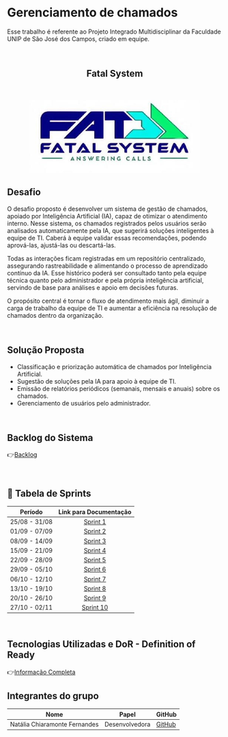 # Gerenciamento de chamados

Esse trabalho é referente ao Projeto Integrado Multidisciplinar da Faculdade UNIP de São José dos Campos, criado em equipe.
<br>
    
<br>

<h2 align="center"> Fatal System</h2>
<br>
<p align="center">
      <img src="Logotipo/FatalSystemSemMargem.jpg" alt="logo da Fatal System" width="400">
<br>

## Desafio <a id="desafio"></a>
O desafio proposto é desenvolver um sistema de gestão de chamados, apoiado por Inteligência Artificial (IA), capaz de otimizar o atendimento interno.
Nesse sistema, os chamados registrados pelos usuários serão analisados automaticamente pela IA, que sugerirá soluções inteligentes à equipe de TI. Caberá à equipe validar essas recomendações, podendo aprová-las, ajustá-las ou descartá-las.

Todas as interações ficam registradas em um repositório centralizado, assegurando rastreabilidade e alimentando o processo de aprendizado contínuo da IA. Esse histórico poderá ser consultado tanto pela equipe técnica quanto pelo administrador e pela própria inteligência artificial, servindo de base para análises e apoio em decisões futuras.

O propósito central é tornar o fluxo de atendimento mais ágil, diminuir a carga de trabalho da equipe de TI e aumentar a eficiência na resolução de chamados dentro da organização.

<br>

## Solução Proposta
* Classificação e priorização automática de chamados por Inteligência Artificial.
* Sugestão de soluções pela IA para apoio à equipe de TI.
* Emissão de relatórios periódicos (semanais, mensais e anuais) sobre os chamados.
* Gerenciamento de usuários pelo administrador.

<br>

## Backlog do Sistema
👉[Backlog](https://github.com/NataliaChiaramonte/FatalSystem/blob/main/BacklogDoSistema.md)
<br>
<br>
<br>

## 📅 Tabela de Sprints
|    Período    | Link para Documentação |
| :-----------: | :--------------------: |
| 25/08 - 31/08 | [Sprint 1](https://github.com/NataliaChiaramonte/FatalSystem/issues/1)  |
| 01/09 - 07/09 | [Sprint 2](https://github.com/NataliaChiaramonte/FatalSystem/issues/2)  |
| 08/09 - 14/09 | [Sprint 3](https://github.com/NataliaChiaramonte/FatalSystem/issues/3)  |
| 15/09 - 21/09 | [Sprint 4](https://github.com/NataliaChiaramonte/FatalSystem/issues/4)  |
| 22/09 - 28/09 | [Sprint 5](https://github.com/NataliaChiaramonte/FatalSystem/issues/5)  |
| 29/09 - 05/10 | [Sprint 6](https://github.com/NataliaChiaramonte/FatalSystem/issues/6)  |
| 06/10 - 12/10 | [Sprint 7](https://github.com/NataliaChiaramonte/FatalSystem/issues/7)  |
| 13/10 - 19/10 | [Sprint 8](https://github.com/NataliaChiaramonte/FatalSystem/issues/8)  |
| 20/10 - 26/10 | [Sprint 9](https://github.com/NataliaChiaramonte/FatalSystem/issues/9)  |
| 27/10 - 02/11 | [Sprint 10](https://github.com/NataliaChiaramonte/FatalSystem/issues/10)  |

<br>

## Tecnologias Utilizadas e DoR - Definition of Ready
👉[Informação Completa](https://github.com/NataliaChiaramonte/FatalSystem/blob/main/TecDoR.md)
<br>

## Integrantes do grupo

| Nome                          | Papel         | GitHub                                    |
| ----------------------------- | ------------- |------------------------------------------ |
| Natália Chiaramonte Fernandes     | Desenvolvedora |[GitHub](https://github.com/NataliaChiaramonte) |
